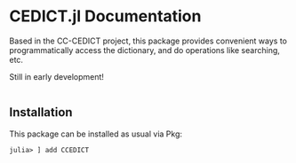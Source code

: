 # CEDICT.jl Documentation
Based in the CC-CEDICT project, this package provides convenient ways to programmatically access the dictionary, and do operations like searching, etc. 

Still in early development!
```@contents
```

## Installation
This package can be installed as usual via Pkg:
```julia-repl
julia> ] add CCEDICT
```
